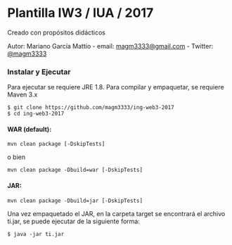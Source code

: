 # Plantilla IW3 / IUA / 2017

Creado con propósitos didácticos

Autor: Mariano García Mattío - email: [magm3333@gmail.com](mailto:magm3333@gmail.com) - Twitter: [@magm3333](https://twitter.com/magm3333)


### Instalar y Ejecutar

Para ejecutar se requiere JRE 1.8.
Para compilar y empaquetar, se requiere Maven 3.x
 

```
$ git clone https://github.com/magm3333/ing-web3-2017
$ cd ing-web3-2017
```

#### WAR (default):
```
mvn clean package [-DskipTests]
```
o bien
```
mvn clean package -Dbuild=war [-DskipTests]
```

#### JAR:
```
mvn clean package -Dbuild=jar [-DskipTests]
```
Una vez empaquetado el JAR, en la carpeta target se encontrará el archivo ti.jar, se puede ejecutar de la siguiente forma:

```
$ java -jar ti.jar
```
